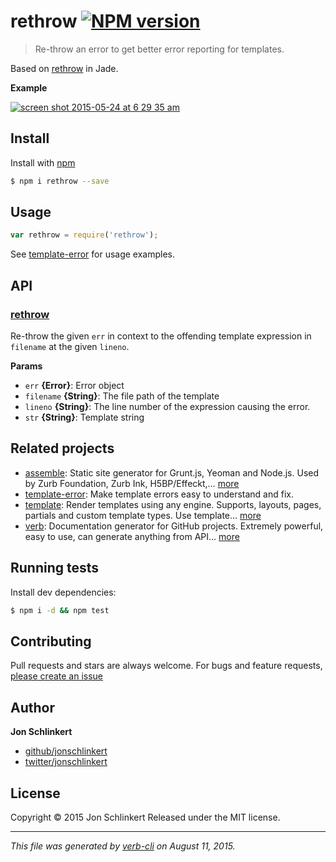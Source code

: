 # rethrow [![NPM version](https://badge.fury.io/js/rethrow.svg)](http://badge.fury.io/js/rethrow)

> Re-throw an error to get better error reporting for templates.

Based on [rethrow](https://github.com/jadejs/jade/blob/f2a18826a13d52e4038534043dd78f1c3723fa2c/lib/runtime.js#L202) in Jade.

**Example**

[![screen shot 2015-05-24 at 6 29 35 am](https://cloud.githubusercontent.com/assets/383994/7787511/a8b8ab90-01de-11e5-9210-709d19a88223.png)](https://github.com/jadejs/jade/blob/f2a18826a13d52e4038534043dd78f1c3723fa2c/lib/runtime.js#L202)

## Install

Install with [npm](https://www.npmjs.com/)

```sh
$ npm i rethrow --save
```

## Usage

```js
var rethrow = require('rethrow');
```

See [template-error](https://github.com/jonschlinkert/template-error) for usage examples.

## API

### [rethrow](index.js#L27)

Re-throw the given `err` in context to the offending
template expression in `filename` at the given `lineno`.

**Params**

* `err` **{Error}**: Error object
* `filename` **{String}**: The file path of the template
* `lineno` **{String}**: The line number of the expression causing the error.
* `str` **{String}**: Template string

## Related projects

* [assemble](http://assemble.io): Static site generator for Grunt.js, Yeoman and Node.js. Used by Zurb Foundation, Zurb Ink, H5BP/Effeckt,… [more](http://assemble.io)
* [template-error](https://github.com/jonschlinkert/template-error): Make template errors easy to understand and fix.
* [template](https://github.com/jonschlinkert/template): Render templates using any engine. Supports, layouts, pages, partials and custom template types. Use template… [more](https://github.com/jonschlinkert/template)
* [verb](https://github.com/assemble/verb): Documentation generator for GitHub projects. Extremely powerful, easy to use, can generate anything from API… [more](https://github.com/assemble/verb)

## Running tests

Install dev dependencies:

```sh
$ npm i -d && npm test
```

## Contributing

Pull requests and stars are always welcome. For bugs and feature requests, [please create an issue](https://github.com/jonschlinkert/rethrow/issues/new)

## Author

**Jon Schlinkert**

+ [github/jonschlinkert](https://github.com/jonschlinkert)
+ [twitter/jonschlinkert](http://twitter.com/jonschlinkert)

## License

Copyright © 2015 Jon Schlinkert
Released under the MIT license.

***

_This file was generated by [verb-cli](https://github.com/assemble/verb-cli) on August 11, 2015._